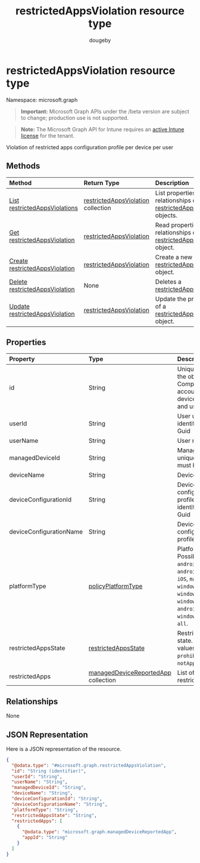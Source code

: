 ﻿---
title: "restrictedAppsViolation resource type"
description: "Violation of restricted apps configuration profile per device per user"
author: "dougeby"
localization_priority: Normal
ms.prod: "intune"
doc_type: resourcePageType
---

# restrictedAppsViolation resource type

Namespace: microsoft.graph

> **Important:** Microsoft Graph APIs under the /beta version are subject to change; production use is not supported.

> **Note:** The Microsoft Graph API for Intune requires an [active Intune license](https://go.microsoft.com/fwlink/?linkid=839381) for the tenant.

Violation of restricted apps configuration profile per device per user

## Methods

| Method                                                                                         | Return Type                                                                                       | Description                                                                                                                              |
| :--------------------------------------------------------------------------------------------- | :------------------------------------------------------------------------------------------------ | :--------------------------------------------------------------------------------------------------------------------------------------- |
| [List restrictedAppsViolations](../api/intune-deviceconfig-restrictedappsviolation-list.md)    | [restrictedAppsViolation](../resources/intune-deviceconfig-restrictedappsviolation.md) collection | List properties and relationships of the [restrictedAppsViolation](../resources/intune-deviceconfig-restrictedappsviolation.md) objects. |
| [Get restrictedAppsViolation](../api/intune-deviceconfig-restrictedappsviolation-get.md)       | [restrictedAppsViolation](../resources/intune-deviceconfig-restrictedappsviolation.md)            | Read properties and relationships of the [restrictedAppsViolation](../resources/intune-deviceconfig-restrictedappsviolation.md) object.  |
| [Create restrictedAppsViolation](../api/intune-deviceconfig-restrictedappsviolation-create.md) | [restrictedAppsViolation](../resources/intune-deviceconfig-restrictedappsviolation.md)            | Create a new [restrictedAppsViolation](../resources/intune-deviceconfig-restrictedappsviolation.md) object.                              |
| [Delete restrictedAppsViolation](../api/intune-deviceconfig-restrictedappsviolation-delete.md) | None                                                                                              | Deletes a [restrictedAppsViolation](../resources/intune-deviceconfig-restrictedappsviolation.md).                                        |
| [Update restrictedAppsViolation](../api/intune-deviceconfig-restrictedappsviolation-update.md) | [restrictedAppsViolation](../resources/intune-deviceconfig-restrictedappsviolation.md)            | Update the properties of a [restrictedAppsViolation](../resources/intune-deviceconfig-restrictedappsviolation.md) object.                |

## Properties

| Property                | Type                                                                                                | Description                                                                                                                                                                                    |
| :---------------------- | :-------------------------------------------------------------------------------------------------- | :--------------------------------------------------------------------------------------------------------------------------------------------------------------------------------------------- |
| id                      | String                                                                                              | Unique identifier for the object. Composed from accountId, deviceId, policyId and userId                                                                                                       |
| userId                  | String                                                                                              | User unique identifier, must be Guid                                                                                                                                                           |
| userName                | String                                                                                              | User name                                                                                                                                                                                      |
| managedDeviceId         | String                                                                                              | Managed device unique identifier, must be Guid                                                                                                                                                 |
| deviceName              | String                                                                                              | Device name                                                                                                                                                                                    |
| deviceConfigurationId   | String                                                                                              | Device configuration profile unique identifier, must be Guid                                                                                                                                   |
| deviceConfigurationName | String                                                                                              | Device configuration profile name                                                                                                                                                              |
| platformType            | [policyPlatformType](../resources/intune-shared-policyplatformtype.md)                              | Platform type. Possible values are: `android`, `androidForWork`, `iOS`, `macOS`, `windowsPhone81`, `windows81AndLater`, `windows10AndLater`, `androidWorkProfile`, `windows10XProfile`, `all`. |
| restrictedAppsState     | [restrictedAppsState](../resources/intune-deviceconfig-restrictedappsstate.md)                      | Restricted apps state. Possible values are: `prohibitedApps`, `notApprovedApps`.                                                                                                               |
| restrictedApps          | [managedDeviceReportedApp](../resources/intune-deviceconfig-manageddevicereportedapp.md) collection | List of violated restricted apps                                                                                                                                                               |

## Relationships

None

## JSON Representation

Here is a JSON representation of the resource.

<!-- {
  "blockType": "resource",
  "keyProperty": "id",
  "@odata.type": "microsoft.graph.restrictedAppsViolation"
}
-->

```json
{
  "@odata.type": "#microsoft.graph.restrictedAppsViolation",
  "id": "String (identifier)",
  "userId": "String",
  "userName": "String",
  "managedDeviceId": "String",
  "deviceName": "String",
  "deviceConfigurationId": "String",
  "deviceConfigurationName": "String",
  "platformType": "String",
  "restrictedAppsState": "String",
  "restrictedApps": [
    {
      "@odata.type": "microsoft.graph.managedDeviceReportedApp",
      "appId": "String"
    }
  ]
}
```
